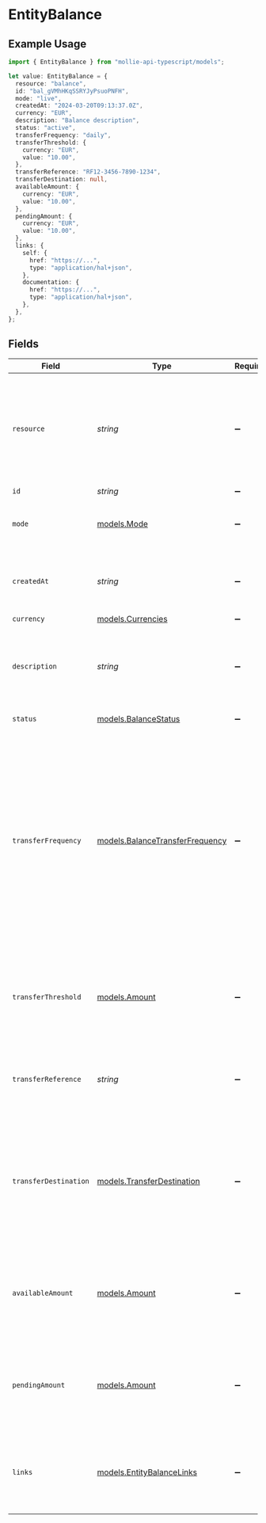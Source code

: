 # EntityBalance

## Example Usage

```typescript
import { EntityBalance } from "mollie-api-typescript/models";

let value: EntityBalance = {
  resource: "balance",
  id: "bal_gVMhHKqSSRYJyPsuoPNFH",
  mode: "live",
  createdAt: "2024-03-20T09:13:37.0Z",
  currency: "EUR",
  description: "Balance description",
  status: "active",
  transferFrequency: "daily",
  transferThreshold: {
    currency: "EUR",
    value: "10.00",
  },
  transferReference: "RF12-3456-7890-1234",
  transferDestination: null,
  availableAmount: {
    currency: "EUR",
    value: "10.00",
  },
  pendingAmount: {
    currency: "EUR",
    value: "10.00",
  },
  links: {
    self: {
      href: "https://...",
      type: "application/hal+json",
    },
    documentation: {
      href: "https://...",
      type: "application/hal+json",
    },
  },
};
```

## Fields

| Field                                                                                                                                                                                                                   | Type                                                                                                                                                                                                                    | Required                                                                                                                                                                                                                | Description                                                                                                                                                                                                             | Example                                                                                                                                                                                                                 |
| ----------------------------------------------------------------------------------------------------------------------------------------------------------------------------------------------------------------------- | ----------------------------------------------------------------------------------------------------------------------------------------------------------------------------------------------------------------------- | ----------------------------------------------------------------------------------------------------------------------------------------------------------------------------------------------------------------------- | ----------------------------------------------------------------------------------------------------------------------------------------------------------------------------------------------------------------------- | ----------------------------------------------------------------------------------------------------------------------------------------------------------------------------------------------------------------------- |
| `resource`                                                                                                                                                                                                              | *string*                                                                                                                                                                                                                | :heavy_minus_sign:                                                                                                                                                                                                      | Indicates the response contains a balance object. Will always contain the string `balance` for this endpoint.                                                                                                           | balance                                                                                                                                                                                                                 |
| `id`                                                                                                                                                                                                                    | *string*                                                                                                                                                                                                                | :heavy_minus_sign:                                                                                                                                                                                                      | N/A                                                                                                                                                                                                                     | bal_gVMhHKqSSRYJyPsuoPNFH                                                                                                                                                                                               |
| `mode`                                                                                                                                                                                                                  | [models.Mode](../models/mode.md)                                                                                                                                                                                        | :heavy_minus_sign:                                                                                                                                                                                                      | Whether this entity was created in live mode or in test mode.                                                                                                                                                           | live                                                                                                                                                                                                                    |
| `createdAt`                                                                                                                                                                                                             | *string*                                                                                                                                                                                                                | :heavy_minus_sign:                                                                                                                                                                                                      | The entity's date and time of creation, in [ISO 8601](https://en.wikipedia.org/wiki/ISO_8601) format.                                                                                                                   | 2024-03-20T09:13:37.0Z                                                                                                                                                                                                  |
| `currency`                                                                                                                                                                                                              | [models.Currencies](../models/currencies.md)                                                                                                                                                                            | :heavy_minus_sign:                                                                                                                                                                                                      | N/A                                                                                                                                                                                                                     | EUR                                                                                                                                                                                                                     |
| `description`                                                                                                                                                                                                           | *string*                                                                                                                                                                                                                | :heavy_minus_sign:                                                                                                                                                                                                      | The description or name of the balance. Can be used to denote the purpose of the balance.                                                                                                                               | Balance description                                                                                                                                                                                                     |
| `status`                                                                                                                                                                                                                | [models.BalanceStatus](../models/balancestatus.md)                                                                                                                                                                      | :heavy_minus_sign:                                                                                                                                                                                                      | The status of the balance.                                                                                                                                                                                              | active                                                                                                                                                                                                                  |
| `transferFrequency`                                                                                                                                                                                                     | [models.BalanceTransferFrequency](../models/balancetransferfrequency.md)                                                                                                                                                | :heavy_minus_sign:                                                                                                                                                                                                      | The frequency with which the available amount on the balance will be settled to the configured transfer<br/>destination.<br/><br/>Settlements created during weekends or on bank holidays will take place on the next business day. | daily                                                                                                                                                                                                                   |
| `transferThreshold`                                                                                                                                                                                                     | [models.Amount](../models/amount.md)                                                                                                                                                                                    | :heavy_minus_sign:                                                                                                                                                                                                      | In v2 endpoints, monetary amounts are represented as objects with a `currency` and `value` field.                                                                                                                       |                                                                                                                                                                                                                         |
| `transferReference`                                                                                                                                                                                                     | *string*                                                                                                                                                                                                                | :heavy_minus_sign:                                                                                                                                                                                                      | The transfer reference set to be included in all the transfers for this balance.                                                                                                                                        | RF12-3456-7890-1234                                                                                                                                                                                                     |
| `transferDestination`                                                                                                                                                                                                   | [models.TransferDestination](../models/transferdestination.md)                                                                                                                                                          | :heavy_minus_sign:                                                                                                                                                                                                      | The destination where the available amount will be automatically transferred to according to the configured<br/>transfer frequency.                                                                                     |                                                                                                                                                                                                                         |
| `availableAmount`                                                                                                                                                                                                       | [models.Amount](../models/amount.md)                                                                                                                                                                                    | :heavy_minus_sign:                                                                                                                                                                                                      | In v2 endpoints, monetary amounts are represented as objects with a `currency` and `value` field.                                                                                                                       |                                                                                                                                                                                                                         |
| `pendingAmount`                                                                                                                                                                                                         | [models.Amount](../models/amount.md)                                                                                                                                                                                    | :heavy_minus_sign:                                                                                                                                                                                                      | In v2 endpoints, monetary amounts are represented as objects with a `currency` and `value` field.                                                                                                                       |                                                                                                                                                                                                                         |
| `links`                                                                                                                                                                                                                 | [models.EntityBalanceLinks](../models/entitybalancelinks.md)                                                                                                                                                            | :heavy_minus_sign:                                                                                                                                                                                                      | An object with several relevant URLs. Every URL object will contain an `href` and a `type` field.                                                                                                                       |                                                                                                                                                                                                                         |